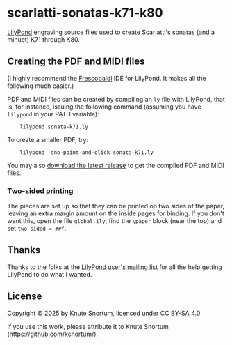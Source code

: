 # scarlatti-sonatas-k71-k80

[LilyPond](https://lilypond.org/) engraving source files used to create Scarlatti's sonatas (and a minuet) K71 through K80.

## Creating the PDF and MIDI files

(I highly recommend the [Frescobaldi](https://github.com/frescobaldi/frescobaldi) IDE for LilyPond. It makes all the following much easier.)

PDF and MIDI files can be created by compiling an `ly` file with LilyPond, that is, for instance, issuing the following command (assuming you have `lilypond` in your PATH variable):

        lilypond sonata-k71.ly

To create a smaller PDF, try:

        lilypond -dno-point-and-click sonata-k71.ly

You may also [download the latest release](https://github.com/ksnortum/scarlatti-sonatas-k71-k80/releases/latest) to get the compiled PDF and MIDI files.

### Two-sided printing

The pieces are set up so that they can be printed on two sides of the paper, leaving an extra margin amount on the inside pages for binding. If you don't want this, open the file `global.ily`, find the `\paper` block (near the top) and set `two-sided = ##f`.

## Thanks

Thanks to the folks at the [LilyPond user's mailing list](mailto://lilypond-user@gnu.org) for all the help getting LilyPond to do what I wanted.

## License

Copyright © 2025 by <a href="https://github.com/ksnortum/">Knute Snortum</a>, licensed under <a href="https://creativecommons.org/licenses/by-sa/4.0/">CC BY-SA 4.0</a><img src="https://mirrors.creativecommons.org/presskit/icons/cc.svg" alt="" style="max-width: 1em;max-height:1em;margin-left: .2em;"><img src="https://mirrors.creativecommons.org/presskit/icons/by.svg" alt="" style="max-width: 1em;max-height:1em;margin-left: .2em;"><img src="https://mirrors.creativecommons.org/presskit/icons/sa.svg" alt="" style="max-width: 1em;max-height:1em;margin-left: .2em;">

If you use this work, please attribute it to Knute Snortum (<https://github.com/ksnortum/>).
